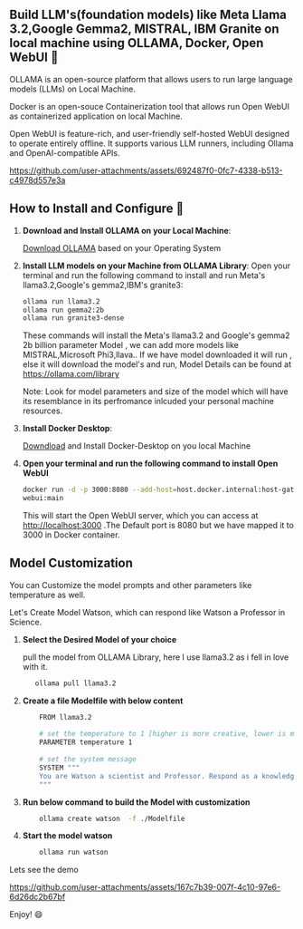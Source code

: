 ## Build LLM's(foundation models) like Meta Llama 3.2,Google Gemma2, MISTRAL, IBM Granite on local machine using OLLAMA, Docker, Open WebUI 👋

OLLAMA is an open-source platform that allows users to run large language models (LLMs) on Local Machine.

Docker is an open-souce Containerization tool that allows run Open WebUI as  containerized application on local Machine.

Open WebUI is feature-rich, and user-friendly self-hosted WebUI designed to operate entirely offline. It supports various LLM runners, including Ollama and OpenAI-compatible APIs. 

https://github.com/user-attachments/assets/692487f0-0fc7-4338-b513-c4978d557e3a



## How to Install and Configure 🚀

1. **Download and Install OLLAMA on your Local Machine**:

   [Download OLLAMA](https://ollama.com/download) based on your Operating System
   
   
3. **Install LLM models on your Machine from OLLAMA Library**:
   Open your terminal and run the following command to install and run Meta's llama3.2,Google's gemma2,IBM's granite3:

   ```bash
   ollama run llama3.2
   ollama run gemma2:2b
   ollama run granite3-dense
   ```
   
   These commands will install the Meta's llama3.2 and Google's gemma2 2b billion parameter Model , we can add more models like MISTRAL,Microsoft Phi3,llava..
   If we have model downloaded it will run , else it will download the model's and run, Model Details can be found at https://ollama.com/library

   Note: Look for model parameters and size of the model which will have its resemblance in its perfromance inlcuded your personal machine resources.

5. **Install Docker Desktop**:

   [Downdload](https://www.docker.com/products/docker-desktop/) and Install Docker-Desktop on you local Machine
   
6. **Open your terminal and run the following command to install Open WebUI**

   ```bash
   docker run -d -p 3000:8080 --add-host=host.docker.internal:host-gateway -v open-webui:/app/backend/data --name open-webui --restart always ghcr.io/open-webui/open- 
   webui:main
   ```
   
   This will start the Open WebUI server, which you can access at [http://localhost:3000](http://localhost:3000) .The Default port is 8080 but we have mapped it to 3000 in 
   Docker container.


## Model Customization

   You can Customize the model prompts and other parameters like temperature as well.

   Let's Create Model Watson, which can respond like Watson a Professor in Science.
1. **Select the Desired Model of your choice**

   pull the model from OLLAMA Library, here I use llama3.2 as i fell in love with it.

   ```bash
      ollama pull llama3.2
   ```
      
2. **Create a file Modelfile with below content**

   ```bash
       FROM llama3.2
       
       # set the temperature to 1 [higher is more creative, lower is more coherent]
       PARAMETER temperature 1
       
       # set the system message
       SYSTEM """
       You are Watson a scientist and Professor. Respond as a knowledgable  guy who can guide  and answer me.
       """
   ```

3. **Run below command to build the Model with customization**

   ```bash
       ollama create watson  -f ./Modelfile
   ```

4. **Start the model watson**
   ```bash
       ollama run watson
   ```

Lets see the demo

https://github.com/user-attachments/assets/167c7b39-007f-4c10-97e6-6d26dc2b67bf

Enjoy! 😄
